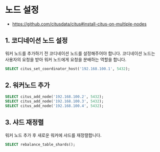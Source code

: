 # 노드 설정
 - https://github.com/citusdata/citus#install-citus-on-multiple-nodes

## 1. 코디네이션 노드 설정
워커 노드를 추가하기 전 코디네이션 노드를 설정해주어야 합니다.
코디네이션 노드는 사용자의 요청을 받아 워커 노드에게 요청을 분배하는 역할을 합니다.

```sql
SELECT citus_set_coordinator_host('192.168.100.1', 5432);
```

## 2. 워커노드 추가
```sql
SELECT citus_add_node('192.168.100.2', 5432);
SELECT citus_add_node('192.168.100.3', 5432);
SELECT citus_add_node('192.168.100.4', 5432);
```

## 3. 샤드 재정렬
워커 노드 추가 후 새로운 워커에 샤드를 재정렬합니다.
```sql
SELECT rebalance_table_shards();
```